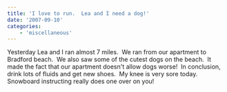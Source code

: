 ```yaml
---
title: 'I love to run.  Lea and I need a dog!'
date: '2007-09-10'
categories:
    - 'miscellaneous'
---
```


Yesterday Lea and I ran almost 7 miles.  We ran from our apartment to Bradford beach.  We also saw some of the cutest dogs on the beach.  It made the fact that our apartment doesn't allow dogs worse!  In conclusion, drink lots of fluids and get new shoes.  My knee is very sore today.  Snowboard instructing really does one over on you!
